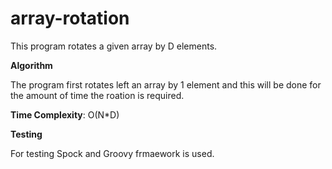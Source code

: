 # array-rotation

This program rotates a given array by D elements.

**Algorithm**

The program first rotates left an array by 1 element and this will be done for the amount of time the roation is required.

**Time Complexity**: O(N*D)

**Testing**

For testing Spock and Groovy frmaework is used.

